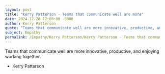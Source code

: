 ```yaml
---
layout: post
title: "Kerry Patterson - Teams that communicate well are more"
date: 2024-12-28 12:00:00 -0000
author: Kerry Patterson
quote: "Teams that communicate well are more innovative, productive, and enjoying working together."
subject: Empathy
permalink: /Empathy/Kerry Patterson/Kerry Patterson - Teams that communicate well are more
---
```


Teams that communicate well are more innovative, productive, and enjoying working together.

- Kerry Patterson
